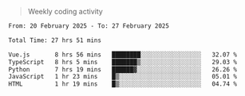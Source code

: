 > Weekly coding activity
<!--START_SECTION:waka-->

```txt
From: 20 February 2025 - To: 27 February 2025

Total Time: 27 hrs 51 mins

Vue.js       8 hrs 56 mins   ████████░░░░░░░░░░░░░░░░░   32.07 %
TypeScript   8 hrs 5 mins    ███████▒░░░░░░░░░░░░░░░░░   29.03 %
Python       7 hrs 19 mins   ██████▓░░░░░░░░░░░░░░░░░░   26.26 %
JavaScript   1 hr 23 mins    █▒░░░░░░░░░░░░░░░░░░░░░░░   05.01 %
HTML         1 hr 19 mins    █▒░░░░░░░░░░░░░░░░░░░░░░░   04.74 %
```

<!--END_SECTION:waka-->

